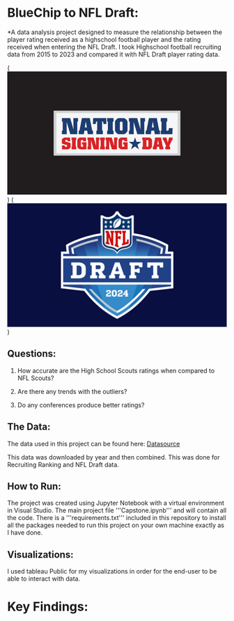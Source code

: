 
# BlueChip to NFL Draft:

*A data analysis project designed to measure the relationship between the player rating received as a highschool football player and the rating received when entering the NFL Draft. I took Highschool football recruiting data from 2015 to 2023 and compared it with NFL Draft player rating data.

(![Signing Day](image-2.png))
(![NFL Draft](image-1.png))

## Questions:

1. How accurate are the High School Scouts ratings when compared to NFL Scouts?

2. Are there any trends with the outliers?

3. Do any conferences produce better ratings? 

## The Data:

The data used in this project can be found here: [Datasource](https://collegefootballdata.com/exporter)

This data was downloaded by year and then combined. This was done for Recruiting Ranking and NFL Draft data.

## How to Run:

The project was created using Jupyter Notebook with a virtual environment in Visual Studio. The main project file '''Capstone.ipynb'''  and will contain all the code. There is a '''requirements.txt''' included in this repository to install all the packages needed to run this project on your own machine exactly as I have done.

## Visualizations:

I used tableau Public for my visualizations in order for the end-user to be able to interact with data. 

# Key Findings:



